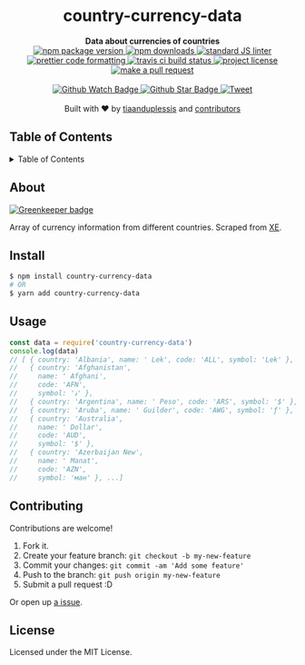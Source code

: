 
<h1 align="center">country-currency-data</h1>
<div align="center">
  <strong>Data about currencies of countries</strong>
</div>
<div align="center">
  <a href="https://npmjs.org/package/country-currency-data">
    <img src="https://img.shields.io/npm/v/country-currency-data.svg?style=flat-square" alt="npm package version" />
  </a>
  <a href="https://npmjs.org/package/country-currency-data">
  <img src="https://img.shields.io/npm/dm/country-currency-data.svg?style=flat-square" alt="npm downloads" />
  </a>
  <a href="https://github.com/feross/standard">
    <img src="https://img.shields.io/badge/code%20style-standard-brightgreen.svg?style=flat-square" alt="standard JS linter" />
  </a>
  <a href="https://github.com/prettier/prettier">
    <img src="https://img.shields.io/badge/styled_with-prettier-ff69b4.svg?style=flat-square" alt="prettier code formatting" />
  </a>
  <a href="https://travis-ci.org/tiaanduplessis/country-currency-data">
    <img src="https://img.shields.io/travis/tiaanduplessis/country-currency-data.svg?style=flat-square" alt="travis ci build status" />
  </a>
  <a href="https://github.com/tiaanduplessis/country-currency-data/blob/master/LICENSE">
    <img src="https://img.shields.io/npm/l/country-currency-data.svg?style=flat-square" alt="project license" />
  </a>
  <a href="http://makeapullrequest.com">
    <img src="https://img.shields.io/badge/PRs-welcome-brightgreen.svg?style=flat-square" alt="make a pull request" />
  </a>
</div>
<br>
<div align="center">
  <a href="https://github.com/tiaanduplessis/country-currency-data/watchers">
    <img src="https://img.shields.io/github/watchers/tiaanduplessis/country-currency-data.svg?style=social" alt="Github Watch Badge" />
  </a>
  <a href="https://github.com/tiaanduplessis/country-currency-data/stargazers">
    <img src="https://img.shields.io/github/stars/tiaanduplessis/country-currency-data.svg?style=social" alt="Github Star Badge" />
  </a>
  <a href="https://twitter.com/intent/tweet?text=Check%20out%20country-currency-data!%20https://github.com/tiaanduplessis/country-currency-data%20%F0%9F%91%8D">
    <img src="https://img.shields.io/twitter/url/https/github.com/tiaanduplessis/country-currency-data.svg?style=social" alt="Tweet" />
  </a>
</div>
<br>
<div align="center">
  Built with ❤︎ by <a href="https://github.com/tiaanduplessis">tiaanduplessis</a> and <a href="https://github.com/tiaanduplessis/country-currency-data/contributors">contributors</a>
</div>

<h2>Table of Contents</h2>
<details>
  <summary>Table of Contents</summary>
  <li><a href="#about">About</a></li>
  <li><a href="#install">Install</a></li>
  <li><a href="#usage">Usage</a></li>
  <li><a href="#contribute">Contribute</a></li>
  <li><a href="#license">License</a></li>
</details>

## About

[![Greenkeeper badge](https://badges.greenkeeper.io/tiaanduplessis/country-currency-data.svg)](https://greenkeeper.io/)

Array of currency information from different countries. Scraped from [XE](http://www.xe.com/symbols.php).

## Install

```sh
$ npm install country-currency-data
# OR
$ yarn add country-currency-data
```

## Usage

```js
const data = require('country-currency-data')
console.log(data)
// [ { country: 'Albania', name: ' Lek', code: 'ALL', symbol: 'Lek' },
//   { country: 'Afghanistan',
//     name: ' Afghani',
//     code: 'AFN',
//     symbol: '؋' },
//   { country: 'Argentina', name: ' Peso', code: 'ARS', symbol: '$' },
//   { country: 'Aruba', name: ' Guilder', code: 'AWG', symbol: 'ƒ' },
//   { country: 'Australia',
//     name: ' Dollar',
//     code: 'AUD',
//     symbol: '$' },
//   { country: 'Azerbaijan New',
//     name: ' Manat',
//     code: 'AZN',
//     symbol: 'ман' }, ...]

```

## Contributing

Contributions are welcome!

1. Fork it.
2. Create your feature branch: `git checkout -b my-new-feature`
3. Commit your changes: `git commit -am 'Add some feature'`
4. Push to the branch: `git push origin my-new-feature`
5. Submit a pull request :D

Or open up [a issue](https://github.com/tiaanduplessis/country-currency-data/issues).

## License

Licensed under the MIT License.
